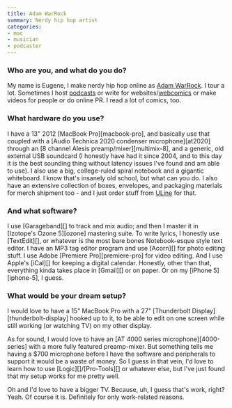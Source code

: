 ```yaml
---
title: Adam WarRock
summary: Nerdy hip hop artist
categories:
- mac
- musician
- podcaster
---
```


### Who are you, and what do you do?

My name is Eugene, I make nerdy hip hop online as [Adam WarRock](http://www.adamwarrock.com "Eugene's website."). I tour a lot. Sometimes I host [podcasts](http://onipress.tumblr.com/post/68172411519/oni-press-podcast-show-notes-11-25-13-runtime "A podcast episode by Eugene.z") or write for websites/[webcomics](http://www.letsbefriendsagain.com/ "A webcomic that Eugene writes for.") or make videos for people or do online PR. I read a lot of comics, too. 

### What hardware do you use?

I have a 13" 2012 [MacBook Pro][macbook-pro], and basically use that coupled with a [Audio Technica 2020 condenser microphone][at2020] through an [8 channel Alesis preamp/mixer][multimix-8], and a generic, old external USB soundcard (I honestly have had it since 2004, and to this day it is the best sounding thing without latency issues I've found and am able to use). I also use a big, college-ruled spiral notebook and a gigantic whiteboard. I know that's insanely old school, but what can you do. I also have an extensive collection of boxes, envelopes, and packaging materials for merch shipment too - and I just order stuff from [ULine](http://www.uline.com/ "A shipping supply website.") for that. 

### And what software?

I use [Garageband][] to track and mix audio; and then I master it in [Izotope's Ozone 5][ozone] mastering suite. To write lyrics, I honestly use [TextEdit][], or whatever is the most bare bones Notebook-esque style text editor. I have an MP3 tag editor program and use [Acorn][] for photo editing stuff. I use Adobe [Premiere Pro][premiere-pro] for video editing. And I use Apple's [iCal][] for keeping a digital calendar. Honestly, other than that, everything kinda takes place in [Gmail][] or on paper. Or on my [iPhone 5][iphone-5], I guess.

### What would be your dream setup?

I would love to have a 15" MacBook Pro with a 27" [Thunderbolt Display][thunderbolt-display] hooked up to it, to be able to edit on one screen while still working (or watching TV) on my other display. 

As for sound, I would love to have an [AT 4000 series microphone][4000-series] with a more fully featured preamp-mixer. But something tells me having a $700 microphone before I have the software and peripherals to support it would be a waste of money. So I guess in that vein, I'd love to learn how to use [Logic][]/[Pro-Tools][] or whatever else, but I've just found that my setup works for me pretty well. 

Oh and I'd love to have a bigger TV. Because, uh, I guess that's work, right? Yeah. Of course it is. Definitely for only work-related reasons.